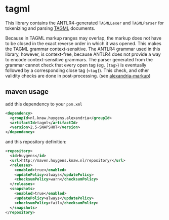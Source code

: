# tagml

This library contains the ANTLR4-generated `TAGMLLexer` and `TAGMLParser` for tokenizing and parsing [TAGML](https://github.com/HuygensING/TAG/tree/master/TAGML) documents.

Because in TAGML markup ranges may overlap, the markup does not have to be closed in the exact reverse order in which it was opened. This makes the TAGML grammar context-sensitive. The ANTLR4 grammar used in this library, however, is context-free, because ANTLR4 does not provide a way to encode context-sensitive grammars.
The parser generated from the grammar cannot check that every open tag (eg. `[tag>`) is eventually followed by a corresponding close tag (`<tag]`).
This check, and other validity checks are done in post-processing. (see [alexandria-markup](https://github.com/HuygensING/alexandria-markup))  

## maven usage

add this dependency to your `pom.xml` 

```xml
<dependency>
  <groupId>nl.knaw.huygens.alexandria</groupId>
  <artifactId>tagml</artifactId>
  <version>2.5-SNAPSHOT</version>
</dependency>
```

and this repository definition:
```xml
<repository>
  <id>huygens</id>
  <url>http://maven.huygens.knaw.nl/repository/</url>
  <releases>
    <enabled>true</enabled>
    <updatePolicy>always</updatePolicy>
    <checksumPolicy>warn</checksumPolicy>
  </releases>
  <snapshots>
    <enabled>true</enabled>
    <updatePolicy>always</updatePolicy>
    <checksumPolicy>fail</checksumPolicy>
  </snapshots>
</repository>
```
